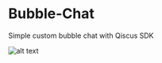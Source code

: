 # Bubble-Chat
Simple custom bubble chat  with Qiscus SDK

![alt text](http://res.cloudinary.com/diufvqwbr/image/upload/c_scale,w_291/v1507616642/WhatsApp_Image_2017-10-10_at_1.17.37_PM_enbwme.jpg)